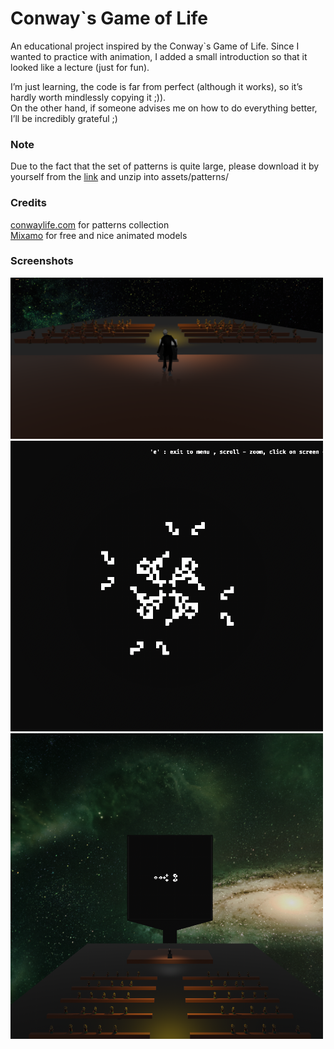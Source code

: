 # Conway`s Game of Life
An educational project inspired by the Conway`s Game of Life. 
Since I wanted to practice with animation, I added a small introduction so that it looked like a lecture (just for fun).  

I’m just learning, the code is far from perfect (although it works), so it’s hardly worth mindlessly copying it ;)).  
On the other hand, if someone advises me on how to do everything better, I’ll be incredibly grateful ;)

### Note
Due to the fact that the set of patterns is quite large, please download it by yourself from the  [link](https://conwaylife.com/patterns/all.zip) 
and unzip into assets/patterns/

### Credits 
[conwaylife.com](https://conwaylife.com/) for patterns collection  
[Mixamo](https://www.mixamo.com/) for free and nice animated models

### Screenshots
<img src="img/image1.png" width=500>
<img src="img/image2.png" width=500>
<img src="img/image3.png" width=500>
